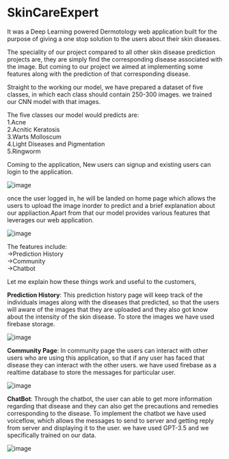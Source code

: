 # SkinCareExpert
It was a Deep Learning powered Dermotology web application built for the purpose of giving a one stop solution to the users about their skin diseases.

The speciality of our project compared to all other skin disease prediction projects are, they are simply find the corresponding disease associated with the image.
But coming to our project we aimed at implementing some features along with the prediction of that corresponding disease.

Straight to the working our model, we have prepared a dataset of five classes, in which each class should contain 250-300 images. we trained our CNN model with that images.

The five classes our model would predicts are: <br />
    1.Acne <br />
    2.Acnitic Keratosis <br />
    3.Warts Molloscum <br />
    4.Light Diseases and Pigmentation <br />
    5.Ringworm <br />
    
Coming to the application, New users can signup and existing users can login to the application. 

![image](https://github.com/chandra237/final-year-project-DermotologyWebApp/assets/125145475/5f7b2e7a-7d87-4ba4-bc42-81254a7ac3c7)


once the user logged in, he will be landed on home page which allows the users to upload the image inorder to predict and a brief explanation about our appliaction.Apart from that our model provides various features that leverages our web application.

![image](https://github.com/chandra237/final-year-project-DermotologyWebApp/assets/125145475/36f7547f-d538-4527-b695-acb2f0e1ff3f)


The features include: <br />
    ->Prediction History <br />
    ->Community <br />
    ->Chatbot <br />

Let me explain how these things work and useful to the customers, <br />

**Prediction History**: This prediction history page will keep track of the individuals images along with the diseases that predicted, so that the users will aware of the images that they are uploaded and they also got know about the intensity of the skin disease. To store the images we have used firebase storage.

![image](https://github.com/chandra237/final-year-project-DermotologyWebApp/assets/125145475/ec608b1b-a8c9-4f42-82e0-9679a005a13e)


**Community Page**: In community page the users can interact with other users who are using this application, so that if any user has faced that disease they can interact with the other users. we have used firebase as a realtime database to store the messages for particular user.

![image](https://github.com/chandra237/final-year-project-DermotologyWebApp/assets/125145475/3d06e86e-6f11-433d-9482-cdbf5b8aa867)


**ChatBot**: Through the chatbot, the user can able to get more information regarding that disease and they can also get the precautions and remedies corresponding to the disease. To implement the chatbot we have used voiceflow, which allows the messages to send to server and getting reply from server and displaying it to the user. we have used GPT-3.5 and we specifically trained on our data.

![image](https://github.com/chandra237/final-year-project-DermotologyWebApp/assets/125145475/edf70627-ac21-42bb-a9ee-a474e5553f71)

